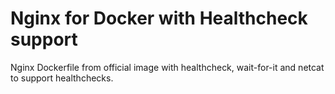 # Nginx for Docker with Healthcheck support
Nginx Dockerfile from official image with healthcheck, wait-for-it and netcat to support healthchecks.

